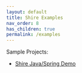 ```yaml
---
layout: default
title: Shire Examples
nav_order: 8
has_children: true
permalink: /examples
---
```


Sample Projects:

- [Shire Java/Spring Demo](https://github.com/shire-lang/shire-spring-java-demo)

